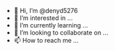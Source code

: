- 👋 Hi, I’m @denyd5276
- 👀 I’m interested in ...
- 🌱 I’m currently learning ...
- 💞️ I’m looking to collaborate on ...
- 📫 How to reach me ...

<!---
denyd5276/denyd5276 is a ✨ special ✨ repository because its `README.md` (this file) appears on your GitHub profile.
You can click the Preview link to take a look at your changes.
--->
